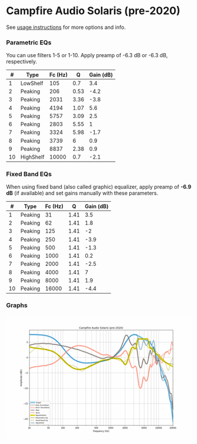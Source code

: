 # Campfire Audio Solaris (pre-2020)
See [usage instructions](https://github.com/jaakkopasanen/AutoEq#usage) for more options and info.

### Parametric EQs
You can use filters 1-5 or 1-10. Apply preamp of -6.3 dB or -6.3 dB, respectively.

|   # | Type      |   Fc (Hz) |    Q |   Gain (dB) |
|-----|-----------|-----------|------|-------------|
|   1 | LowShelf  |       105 | 0.7  |         3.4 |
|   2 | Peaking   |       206 | 0.53 |        -4.2 |
|   3 | Peaking   |      2031 | 3.36 |        -3.8 |
|   4 | Peaking   |      4194 | 1.07 |         5.6 |
|   5 | Peaking   |      5757 | 3.09 |         2.5 |
|   6 | Peaking   |      2803 | 5.55 |         1   |
|   7 | Peaking   |      3324 | 5.98 |        -1.7 |
|   8 | Peaking   |      3739 | 6    |         0.9 |
|   9 | Peaking   |      8837 | 2.38 |         0.9 |
|  10 | HighShelf |     10000 | 0.7  |        -2.1 |

### Fixed Band EQs
When using fixed band (also called graphic) equalizer, apply preamp of **-6.9 dB** (if available) and set gains manually with these parameters.

|   # | Type    |   Fc (Hz) |    Q |   Gain (dB) |
|-----|---------|-----------|------|-------------|
|   1 | Peaking |        31 | 1.41 |         3.5 |
|   2 | Peaking |        62 | 1.41 |         1.8 |
|   3 | Peaking |       125 | 1.41 |        -2   |
|   4 | Peaking |       250 | 1.41 |        -3.9 |
|   5 | Peaking |       500 | 1.41 |        -1.3 |
|   6 | Peaking |      1000 | 1.41 |         0.2 |
|   7 | Peaking |      2000 | 1.41 |        -2.5 |
|   8 | Peaking |      4000 | 1.41 |         7   |
|   9 | Peaking |      8000 | 1.41 |         1.9 |
|  10 | Peaking |     16000 | 1.41 |        -4.4 |

### Graphs
![](./Campfire%20Audio%20Solaris%20(pre-2020).png)
